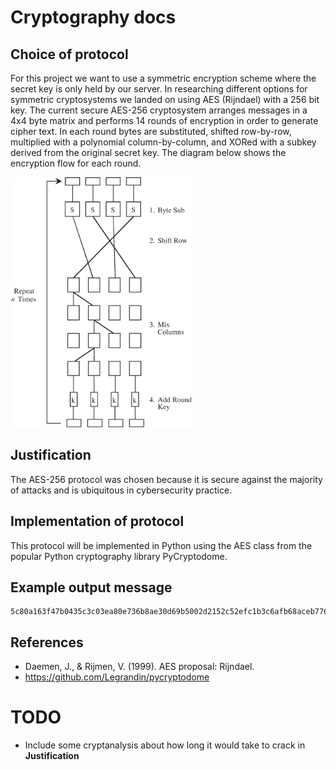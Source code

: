 # Cryptography docs

## Choice of protocol

For this project we want to use a symmetric encryption scheme where the secret key is only held by our server. In researching different options for symmetric cryptosystems we landed on using AES (Rijndael) with a 256 bit key. The current secure AES-256 cryptosystem arranges messages in a 4x4 byte matrix and performs 14 rounds of encryption in order to generate cipher text. In each round bytes are substituted, shifted row-by-row, multiplied with a polynomial column-by-column, and XORed with a subkey derived from the original secret key. The diagram below shows the encryption flow for each round.

<img src="./imgs/Rijndael.png" style="height: 400px;">

<!--![Rijndael Diagram](./imgs/Rijndael.png)-->

## Justification

The AES-256 protocol was chosen because it is secure against the majority of attacks and is ubiquitous in cybersecurity practice. 


## Implementation of protocol

This protocol will be implemented in Python using the AES class from the popular Python cryptography library PyCryptodome.

## Example output message

```
5c80a163f47b0435c3c03ea80e736b8ae30d69b5002d2152c52efc1b3c6afb68aceb776cb929134b700d2e60e0c8532dce5cb755f4f8296ed2a18318f2bb93d3fb3043e4825092213e21773a744207c6b48957c01e9c54ae250026376da19f792e7508e58e789346045600197c15a4bef53b21ede07a5d78e0dcc37244120eb85d836bbb9a1279b1da99a24225942f7b33303462343735643161306435656261396663376533643832313037366338626330663333623831336434323937376133646331393032623634393234636338304b475d1a0d5eba9fc7e3d821076c8bc0f33b813d42977a3dc1902b64924cc8
```


## References

- Daemen, J., & Rijmen, V. (1999). AES proposal: Rijndael.
- https://github.com/Legrandin/pycryptodome



# TODO

- Include some cryptanalysis about how long it would take to crack in **Justification**